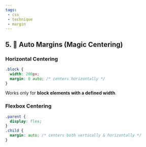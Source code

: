 ```yaml
---
tags: 
 - css
 - technique
 - margin
---
```


## 5. 🔹 Auto Margins (Magic Centering)

### Horizontal Centering

```css
.block {
  width: 200px;
  margin: 0 auto; /* centers horizontally */
}
```

Works only for **block elements with a defined width**.

### Flexbox Centering

```css
.parent {
  display: flex;
}
.child {
  margin: auto; /* centers both vertically & horizontally */
}
```
